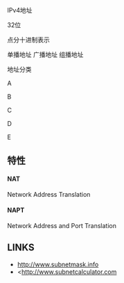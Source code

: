



IPv4地址

32位




点分十进制表示




单播地址
广播地址
组播地址




地址分类


A


B


C


D


E



## 特性



#### NAT

Network Address Translation

#### NAPT

Network Address and Port Translation





















## LINKS

* <http://www.subnetmask.info>
* <<http://www.subnetcalculator.com>